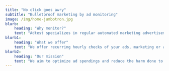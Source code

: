 ```yaml
---
title: "No click goes awry"
subtitle: "Bulletproof marketing by ad monitoring"
image: /img/home-jumbotron.jpg
blurb:
    heading: "Why monitor?"
    text: "Adtest specializes in regular automated marketing advertisements and backlink testing with human confirmation and debugging. We noticed recurring issues in enterprise-level ad consumers that end up wasting money and harming the brand. Mostly cases of paid traffic getting to wrong or non-existent landings consistently for months."
blurb1:
    heading: "What we offer"
    text: "We offer recurring hourly checks of your ads, marketing or affiliate links and landing pages to make sure the customer journey doesn't suffer from either ad partner or ad manager making changes in the ad platform. We also help to make sure your web developers or content managers don't harm the landing pages or the main CTAs. We offer seamless integration with your Marketing and Analytics to improve the quality of the monitoring."
blurb2:
    heading: "Our mission"
    text: "We aim to optimize ad spendings and reduce the harm done to the brand by notifying the key stakeholders early when their paid customers hit malfunctioning, unrelated or broken pages instead of proper landing pages. Thus, making the world of advertisement a more welcoming and reliable environment."
---
```


